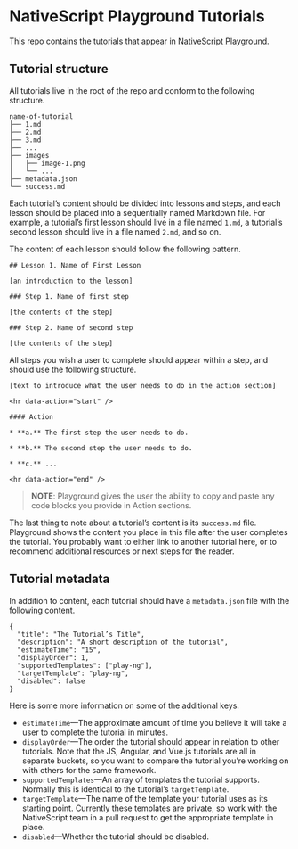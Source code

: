 # NativeScript Playground Tutorials

This repo contains the tutorials that appear in [NativeScript Playground](https://play.nativescript.org/).

## Tutorial structure

All tutorials live in the root of the repo and conform to the following structure.

```
name-of-tutorial
├── 1.md
├── 2.md
├── 3.md
├── ...
├── images
│   ├── image-1.png
│   └── ...
├── metadata.json
└── success.md
```

Each tutorial’s content should be divided into lessons and steps, and each lesson should be placed into a sequentially named Markdown file. For example, a tutorial’s first lesson should live in a file named `1.md`, a tutorial’s second lesson should live in a file named `2.md`, and so on.

The content of each lesson should follow the following pattern.

```
## Lesson 1. Name of First Lesson

[an introduction to the lesson]

### Step 1. Name of first step

[the contents of the step]

### Step 2. Name of second step

[the contents of the step]
```

All steps you wish a user to complete should appear within a step, and should use the following structure.

```
[text to introduce what the user needs to do in the action section]

<hr data-action="start" />

#### Action

* **a.** The first step the user needs to do.

* **b.** The second step the user needs to do.

* **c.** ...

<hr data-action="end" />
```

> **NOTE**: Playground gives the user the ability to copy and paste any code blocks you provide in Action sections.

The last thing to note about a tutorial’s content is its `success.md` file. Playground shows the content you place in this file after the user completes the tutorial. You probably want to either link to another tutorial here, or to recommend additional resources or next steps for the reader.

## Tutorial metadata

In addition to content, each tutorial should have a `metadata.json` file with the following content.

```
{
  "title": "The Tutorial’s Title",
  "description": "A short description of the tutorial",
  "estimateTime": "15",
  "displayOrder": 1,
  "supportedTemplates": ["play-ng"],
  "targetTemplate": "play-ng",
  "disabled": false
}
```

Here is some more information on some of the additional keys.

* `estimateTime`—The approximate amount of time you believe it will take a user to complete the tutorial in minutes.
* `displayOrder`—The order the tutorial should appear in relation to other tutorials. Note that the JS, Angular, and Vue.js tutorials are all in separate buckets, so you want to compare the tutorial you’re working on with others for the same framework.
* `supportedTemplates`—An array of templates the tutorial supports. Normally this is identical to the tutorial’s `targetTemplate`.
* `targetTemplate`—The name of the template your tutorial uses as its starting point. Currently these templates are private, so work with the NativeScript team in a pull request to get the appropriate template in place.
* `disabled`—Whether the tutorial should be disabled.

